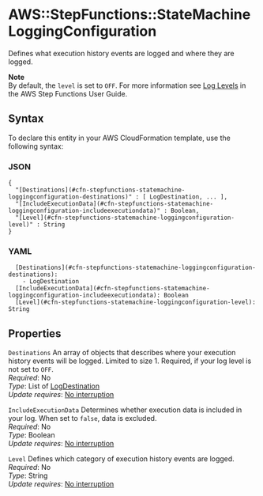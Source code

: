 # AWS::StepFunctions::StateMachine LoggingConfiguration<a name="aws-properties-stepfunctions-statemachine-loggingconfiguration"></a>

Defines what execution history events are logged and where they are logged\.

**Note**  
By default, the `level` is set to `OFF`\. For more information see [Log Levels](https://docs.aws.amazon.com/step-functions/latest/dg/cloudwatch-log-level.html) in the AWS Step Functions User Guide\.

## Syntax<a name="aws-properties-stepfunctions-statemachine-loggingconfiguration-syntax"></a>

To declare this entity in your AWS CloudFormation template, use the following syntax:

### JSON<a name="aws-properties-stepfunctions-statemachine-loggingconfiguration-syntax.json"></a>

```
{
  "[Destinations](#cfn-stepfunctions-statemachine-loggingconfiguration-destinations)" : [ LogDestination, ... ],
  "[IncludeExecutionData](#cfn-stepfunctions-statemachine-loggingconfiguration-includeexecutiondata)" : Boolean,
  "[Level](#cfn-stepfunctions-statemachine-loggingconfiguration-level)" : String
}
```

### YAML<a name="aws-properties-stepfunctions-statemachine-loggingconfiguration-syntax.yaml"></a>

```
  [Destinations](#cfn-stepfunctions-statemachine-loggingconfiguration-destinations):
    - LogDestination
  [IncludeExecutionData](#cfn-stepfunctions-statemachine-loggingconfiguration-includeexecutiondata): Boolean
  [Level](#cfn-stepfunctions-statemachine-loggingconfiguration-level): String
```

## Properties<a name="aws-properties-stepfunctions-statemachine-loggingconfiguration-properties"></a>

`Destinations` <a name="cfn-stepfunctions-statemachine-loggingconfiguration-destinations"></a>
An array of objects that describes where your execution history events will be logged\. Limited to size 1\. Required, if your log level is not set to `OFF`\.  
_Required_: No  
_Type_: List of [LogDestination](aws-properties-stepfunctions-statemachine-logdestination.md)  
_Update requires_: [No interruption](https://docs.aws.amazon.com/AWSCloudFormation/latest/UserGuide/using-cfn-updating-stacks-update-behaviors.html#update-no-interrupt)

`IncludeExecutionData` <a name="cfn-stepfunctions-statemachine-loggingconfiguration-includeexecutiondata"></a>
Determines whether execution data is included in your log\. When set to `false`, data is excluded\.  
_Required_: No  
_Type_: Boolean  
_Update requires_: [No interruption](https://docs.aws.amazon.com/AWSCloudFormation/latest/UserGuide/using-cfn-updating-stacks-update-behaviors.html#update-no-interrupt)

`Level` <a name="cfn-stepfunctions-statemachine-loggingconfiguration-level"></a>
Defines which category of execution history events are logged\.  
_Required_: No  
_Type_: String  
_Update requires_: [No interruption](https://docs.aws.amazon.com/AWSCloudFormation/latest/UserGuide/using-cfn-updating-stacks-update-behaviors.html#update-no-interrupt)
